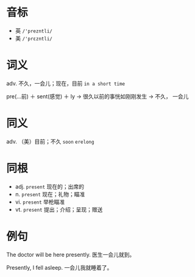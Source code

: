 # 音标

- 英 `/'prezntli/`
- 美 `/'prɛzntli/`

# 词义

adv. 不久，一会儿；现在，目前
`in a short time`



pre(…前) ＋ sent(感觉) ＋ ly → 很久以前的事恍如刚刚发生 → 不久， 一会儿

# 同义

adv. （美）目前；不久
`soon` `erelong`

# 同根

- adj. `present` 现在的；出席的
- n. `present` 现在；礼物；瞄准
- vi. `present` 举枪瞄准
- vt. `present` 提出；介绍；呈现；赠送

# 例句

The doctor will be here presently.
医生一会儿就到。

Presently, I fell asleep.
一会儿我就睡着了。


